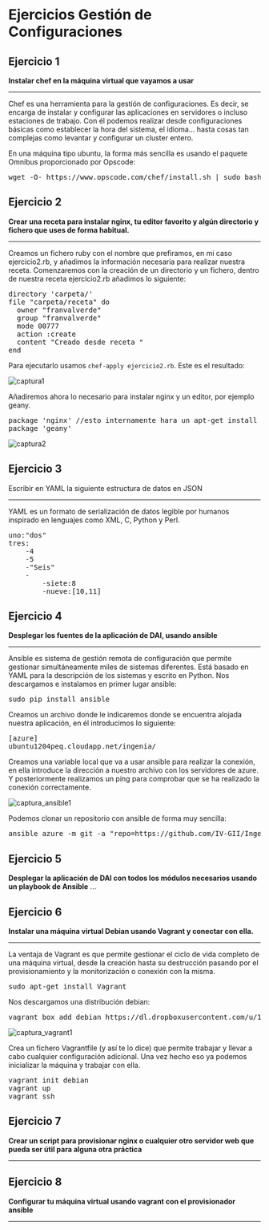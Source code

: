 Ejercicios Gestión de Configuraciones
=====================================
Ejercicio 1
-----------
<strong>Instalar chef en la máquina virtual que vayamos a usar</strong><hr>
Chef es una herramienta para la gestión de configuraciones. Es decir, se encarga de instalar y configurar las aplicaciones en servidores o incluso estaciones de trabajo. Con él podemos realizar desde configuraciones básicas como establecer la hora del sistema, el idioma… hasta cosas tan complejas como levantar y configurar un cluster entero.

En una máquina tipo ubuntu, la forma más sencilla es usando el paquete Omnibus proporcionado por Opscode:
<pre>
wget -O- https://www.opscode.com/chef/install.sh | sudo bash
</pre>

Ejercicio 2
-----------
<strong>Crear una receta para instalar nginx, tu editor favorito y algún directorio y fichero que uses de forma habitual.</strong><hr>
Creamos un fichero ruby con el nombre que prefiramos, en mi caso ejercicio2.rb, y añadimos la información necesaria para realizar nuestra receta.
Comenzaremos con la creación de un directorio y un fichero, dentro de nuestra receta ejercicio2.rb añadimos lo siguiente:
<pre>
directory 'carpeta/'
file "carpeta/receta" do
  owner "franvalverde"
  group "franvalverde"
  mode 00777
  action :create
  content "Creado desde receta "
end
</pre>
Para ejecutarlo usamos `chef-apply ejercicio2.rb`. Este es el resultado:

![captura1](https://dl.dropbox.com/s/ksb0iojg0bdsovx/receta_carpeta.png)

Añadiremos ahora lo necesario para instalar nginx y un editor, por ejemplo geany. 
<pre>
package 'nginx' //esto internamente hara un apt-get install
package 'geany'
</pre>
![captura2](https://dl.dropbox.com/s/41cr4qsl6zqv72w/receta_geany.png)

Ejercicio 3
-----------
<srong>Escribir en YAML la siguiente estructura de datos en JSON</strong><hr>
YAML es un formato de serialización de datos legible por humanos inspirado en lenguajes como XML, C, Python y Perl.
<pre>
uno:"dos"
tres:
    -4
    -5
    -"Seis"
    -
        -siete:8
        -nueve:[10,11]
</pre>

Ejercicio 4 
-----------
<strong>Desplegar los fuentes de la aplicación de DAI, usando ansible</strong>
<hr>
Ansible es sistema de gestión remota de configuración que permite gestionar simultáneamente miles de sistemas diferentes. Está basado en YAML para la descripción de los sistemas y escrito en Python.
Nos descargamos e instalamos en primer lugar ansible:
<pre>
sudo pip install ansible
</pre>
Creamos un archivo donde le indicaremos donde se encuentra alojada nuestra aplicación, en él introducimos lo siguiente:
<pre>
[azure]
ubuntu1204peq.cloudapp.net/ingenia/
</pre>
Creamos una variable local que va a usar ansible para realizar la conexión, en ella introduce la dirección a nuestro archivo con los servidores de azure. Y posteriormente realizamos un ping para comprobar que se ha realizado la conexión correctamente.

![captura_ansible1](https://dl.dropbox.com/s/kmwr3e9rs0bu4d9/ansible_azure.png)

Podemos clonar un repositorio con ansible de forma muy sencilla:
<pre>
ansible azure -m git -a "repo=https://github.com/IV-GII/Ingenia.git dest=~/ansible_ingenia vesion=HEAD" -vvvv
</pre>

Ejercicio 5 
-----------
<strong>Desplegar la aplicación de DAI con todos los módulos necesarios usando un playbook de Ansible</strong>
...

Ejercicio 6
-----------
<strong>Instalar una máquina virtual Debian usando Vagrant y conectar con ella.</strong><hr>
La ventaja de Vagrant es que permite gestionar el ciclo de vida completo de una máquina virtual, desde la creación hasta su destrucción pasando por el provisionamiento y la monitorización o conexión con la misma. 
<pre>
sudo apt-get install Vagrant
</pre>
Nos descargamos una distribución debian:
<pre>
vagrant box add debian https://dl.dropboxusercontent.com/u/197673519/debian-7.2.0.box
</pre>

![captura_vagrant1](https://dl.dropbox.com/s/oejm260fl1kaguj/vagrant.png)


Crea un fichero Vagrantfile (y así te lo dice) que permite trabajar y llevar a cabo cualquier configuración adicional. Una vez hecho eso ya podemos inicializar la máquina y trabajar con ella.

<pre>
vagrant init debian
vagrant up
vagrant ssh
</pre>

Ejercicio 7
-----------
<strong>Crear un script para provisionar nginx o cualquier otro servidor web que pueda ser útil para alguna otra práctica</strong><hr>

Ejercicio 8
-----------
<strong>Configurar tu máquina virtual usando vagrant con el provisionador ansible</strong><hr>
